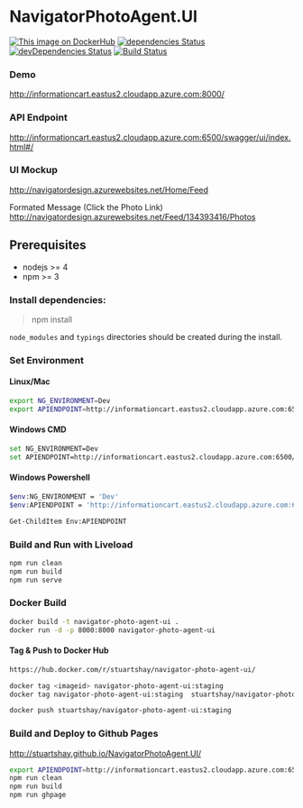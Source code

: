 # NavigatorPhotoAgent.UI

[![This image on DockerHub](https://img.shields.io/docker/pulls/stuartshay/navigator-photo-agent-ui.svg)](https://hub.docker.com/r/stuartshay/navigator-photo-agent-ui/)
[![dependencies Status](https://david-dm.org/AngularVN/NavigatorPhotoAgent.UI/status.svg)](https://david-dm.org/AngularVN/NavigatorPhotoAgent.UI)
[![devDependencies Status](https://david-dm.org/AngularVN/NavigatorPhotoAgent.UI/dev-status.svg)](https://david-dm.org/AngularVN/NavigatorPhotoAgent.UI?type=dev)
[![Build Status](https://travis-ci.org/AngularVN/NavigatorPhotoAgent.UI.svg?branch=master)](https://travis-ci.org/AngularVN/NavigatorPhotoAgent.UI)

### Demo     
http://informationcart.eastus2.cloudapp.azure.com:8000/


### API Endpoint      
http://informationcart.eastus2.cloudapp.azure.com:6500/swagger/ui/index.html#/


### UI Mockup
http://navigatordesign.azurewebsites.net/Home/Feed

Formated Message (Click the Photo Link)     
http://navigatordesign.azurewebsites.net/Feed/134393416/Photos

Prerequisites
-------------

- nodejs >= 4
- npm >= 3


### Install dependencies:

> npm install

`node_modules` and `typings` directories should be created during the install.

### Set Environment 

#### Linux/Mac
```bash
export NG_ENVIRONMENT=Dev
export APIENDPOINT=http://informationcart.eastus2.cloudapp.azure.com:6500/api/
```

#### Windows CMD
```bash
set NG_ENVIRONMENT=Dev
set APIENDPOINT=http://informationcart.eastus2.cloudapp.azure.com:6500/api/
```


#### Windows Powershell
```bash
$env:NG_ENVIRONMENT = 'Dev'
$env:APIENDPOINT = 'http://informationcart.eastus2.cloudapp.azure.com:6500/api/'

Get-ChildItem Env:APIENDPOINT
```

### Build and Run with Liveload

```bash
npm run clean
npm run build
npm run serve
```

### Docker Build

```bash
docker build -t navigator-photo-agent-ui .
docker run -d -p 8000:8000 navigator-photo-agent-ui
```

#### Tag & Push to Docker Hub

```bash
https://hub.docker.com/r/stuartshay/navigator-photo-agent-ui/
```

```bash
docker tag <imageid> navigator-photo-agent-ui:staging
docker tag navigator-photo-agent-ui:staging  stuartshay/navigator-photo-agent-ui:staging

docker push stuartshay/navigator-photo-agent-ui:staging
```

### Build and Deploy to Github Pages

http://stuartshay.github.io/NavigatorPhotoAgent.UI/

```bash
export APIENDPOINT=http://informationcart.eastus2.cloudapp.azure.com:6500/api/
npm run clean
npm run build
npm run ghpage
```
